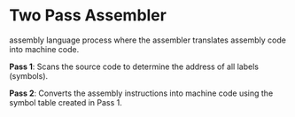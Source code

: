 # Two Pass Assembler
assembly language process where the assembler translates assembly code into machine code.

**Pass 1**: Scans the source code to determine the address of all labels (symbols).

**Pass 2**: Converts the assembly instructions into machine code using the symbol table created in Pass 1.
